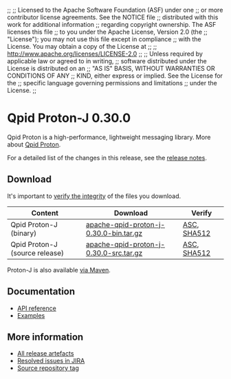 ;;
;; Licensed to the Apache Software Foundation (ASF) under one
;; or more contributor license agreements.  See the NOTICE file
;; distributed with this work for additional information
;; regarding copyright ownership.  The ASF licenses this file
;; to you under the Apache License, Version 2.0 (the
;; "License"); you may not use this file except in compliance
;; with the License.  You may obtain a copy of the License at
;;
;;   http://www.apache.org/licenses/LICENSE-2.0
;;
;; Unless required by applicable law or agreed to in writing,
;; software distributed under the License is distributed on an
;; "AS IS" BASIS, WITHOUT WARRANTIES OR CONDITIONS OF ANY
;; KIND, either express or implied.  See the License for the
;; specific language governing permissions and limitations
;; under the License.
;;

# Qpid Proton-J 0.30.0

Qpid Proton is a high-performance, lightweight messaging library. More
about [Qpid Proton]({{site_url}}/proton/index.html).

For a detailed list of the changes in this release, see the [release
notes](release-notes.html).

## Download

It's important to [verify the
integrity]({{site_url}}/download.html#verify-what-you-download) of
the files you download.

| Content | Download | Verify |
|---------|----------|--------|
| Qpid Proton-J (binary) | [apache-qpid-proton-j-0.30.0-bin.tar.gz](http://archive.apache.org/dist/qpid/proton-j/0.30.0/apache-qpid-proton-j-0.30.0-bin.tar.gz) | [ASC](https://archive.apache.org/dist/qpid/proton-j/0.30.0/apache-qpid-proton-j-0.30.0-bin.tar.gz.asc), [SHA512](https://archive.apache.org/dist/qpid/proton-j/0.30.0/apache-qpid-proton-j-0.30.0-bin.tar.gz.sha512) |
| Qpid Proton-J (source release) | [apache-qpid-proton-j-0.30.0-src.tar.gz](http://archive.apache.org/dist/qpid/proton-j/0.30.0/apache-qpid-proton-j-0.30.0-src.tar.gz) | [ASC](https://archive.apache.org/dist/qpid/proton-j/0.30.0/apache-qpid-proton-j-0.30.0-src.tar.gz.asc), [SHA512](https://archive.apache.org/dist/qpid/proton-j/0.30.0/apache-qpid-proton-j-0.30.0-src.tar.gz.sha512) |

Proton-J is also available [via Maven]({{site_url}}/maven.html).

## Documentation


<div class="two-column" markdown="1">

 - [API reference](api/index.html)
 - [Examples](https://github.com/apache/qpid-proton-j/tree/0.30.0/examples)

</div>


## More information

 - [All release artefacts](http://archive.apache.org/dist/qpid/proton-j/0.30.0)
 - [Resolved issues in JIRA](https://issues.apache.org/jira/issues/?jql=project+%3D+PROTON+AND+fixVersion+%3D+%27proton-j-0.30.0%27+AND+resolution+%3D+%27fixed%27+ORDER+BY+priority+DESC)
 - [Source repository tag](https://git-wip-us.apache.org/repos/asf?p=qpid-proton-j.git;a=tag;h=0.30.0)

<script type="text/javascript">
  _deferredFunctions.push(function() {
      if ("0.30.0" === "{{current_proton_j_release}}") {
          _modifyCurrentReleaseLinks();
      }
  });
</script>